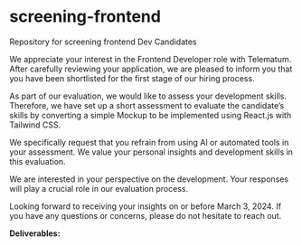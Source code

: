 # screening-frontend
Repository for screening frontend Dev Candidates

We appreciate your interest in the Frontend Developer role with Telematum. After carefully reviewing your application, we are pleased to inform you that you have been shortlisted for the first stage of our hiring process.

As part of our evaluation, we would like to assess your development skills. Therefore, we have set up a short assessment to evaluate the candidate’s skills by converting a simple Mockup to be implemented using React.js with Tailwind CSS.

We specifically request that you refrain from using AI or automated tools in your assessment. We value your personal insights and development skills in this evaluation.

We are interested in your perspective on the development. Your responses will play a crucial role in our evaluation process.

Looking forward to receiving your insights on or before March 3, 2024. If you have any questions or concerns, please do not hesitate to reach out.

**Deliverables:**
